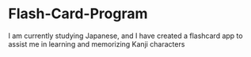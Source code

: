 # Flash-Card-Program
I am currently studying Japanese, and I have created a flashcard app to assist me in learning and memorizing Kanji characters
